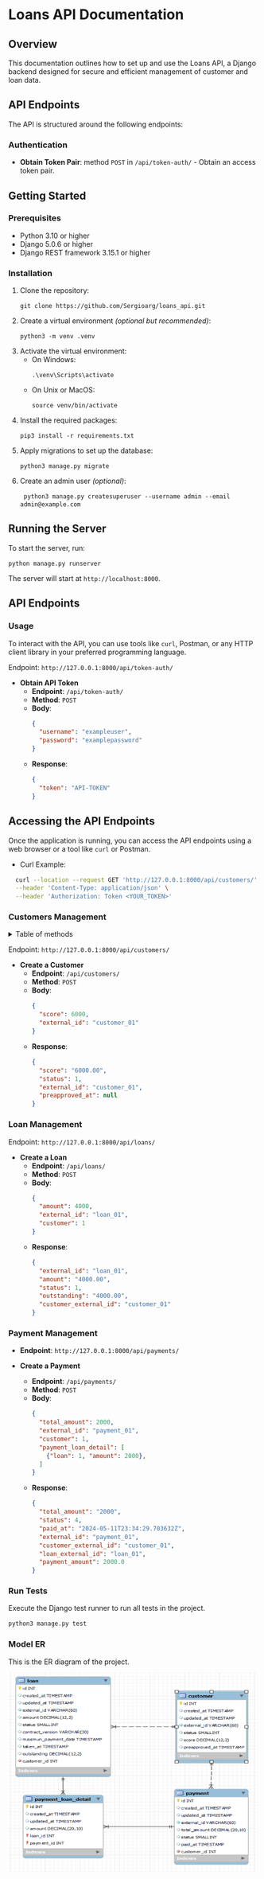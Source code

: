 # Loans API Documentation

## Overview

This documentation outlines how to set up and use the Loans API, a Django backend designed for secure and efficient management of customer and loan data.

## API Endpoints

The API is structured around the following endpoints:

### Authentication

- **Obtain Token Pair**: method `POST` in  `/api/token-auth/` - Obtain an access token pair.

## Getting Started

### Prerequisites

- Python 3.10 or higher
- Django 5.0.6 or higher
- Django REST framework 3.15.1 or higher

### Installation

1. Clone the repository:
    ```
    git clone https://github.com/Sergioarg/loans_api.git
    ```
2. Create a virtual environment *(optional but recommended)*:
   ```
   python3 -m venv .venv
   ```
3. Activate the virtual environment:
   - On Windows:
      ```
      .\venv\Scripts\activate
      ```
   - On Unix or MacOS:
     ```
     source venv/bin/activate
     ```
4. Install the required packages:
   ```
   pip3 install -r requirements.txt
   ```
5. Apply migrations to set up the database:
   ```
   python3 manage.py migrate
   ```
6. Create an admin user *(optional)*:
   ```
    python3 manage.py createsuperuser --username admin --email admin@example.com
   ```

## Running the Server

To start the server, run:
```
python manage.py runserver
```
The server will start at `http://localhost:8000`.

## API Endpoints

### Usage

To interact with the API, you can use tools like `curl`, Postman, or any HTTP client library in your preferred programming language.

Endpoint: `http://127.0.0.1:8000/api/token-auth/`

- **Obtain API Token**
  - **Endpoint**: `/api/token-auth/`
  - **Method**: `POST`
  - **Body**:
    ```json
    {
      "username": "exampleuser",
      "password": "examplepassword"
    }
    ```
  - **Response**:
    ```json
    {
      "token": "API-TOKEN"
    }
    ```

## Accessing the API Endpoints

Once the application is running, you can access the API endpoints using a web browser or a tool like `curl` or Postman.

- Curl Example:

```bash
  curl --location --request GET 'http://127.0.0.1:8000/api/customers/' \
  --header 'Content-Type: application/json' \
  --header 'Authorization: Token <YOUR_TOKEN>'
```

### Customers Management

<details>
  <summary>Table of methods</summary>
  <table>
  <thead>
    <tr>
      <th>Endpoint</th>
      <th>Method</th>
      <th>Description</th>
      <th>Response</th>
      <th>Request Body</th>
      <th>Parameters</th>
    </tr>
  </thead>
  <tbody>
    <tr>
      <td>/api/customers/</td>
      <td>GET</td>
      <td>Retrieves a list of all customers.</td>
      <td>An array of <code>Customer</code> objects.</td>
      <td>N/A</td>
      <td>N/A</td>
    </tr>
    <tr>
      <td>/api/customers/{id}/</td>
      <td>GET</td>
      <td>Retrieves a specific customer by their ID.</td>
      <td>A <code>Customer</code> object or <code>404 Not Found</code> if the customer does not exist.</td>
      <td>N/A</td>
      <td><code>id</code>: The ID of the customer.</td>
    </tr>
    <tr>
      <td>/api/customers/{id}/balance</td>
      <td>GET</td>
      <td>Retrieves the balance of the customer by their ID.</td>
      <td>Balance of the customer</td>
      <td>N/A</td>
      <td><code>id</code>: The ID of the customer.</td>
    </tr>
    <tr>
      <td>/api/customers/{id}/loans</td>
      <td>GET</td>
      <td>Retrieves the loans of the customer by their ID.</td>
      <td>Array of loans</td>
      <td>N/A</td>
      <td><code>id</code>: The ID of the customer.</td>
    </tr>
    <tr>
      <td>/api/customers/{id}/payments</td>
      <td>GET</td>
      <td>Retrieves the payments of the customer by their ID.</td>
      <td>Array of payments</td>
      <td>N/A</td>
      <td><code>id</code>: The ID of the customer.</td>
    </tr>
    <tr>
      <td>/api/customers/</td>
      <td>POST</td>
      <td>Creates a new customer.</td>
      <td><code>201 Created</code> with the created <code>Customer</code> object and the location of the new resource.</td>
      <td>A <code>Customer</code> object.</td>
      <td>N/A</td>
    </tr>
    <tr>
      <td>/api/customers/{id}/</td>
      <td>PUT</td>
      <td>Updates an existing customer.</td>
      <td><code>204 No Content</code> if the update is successful, or <code>404 Not Found</code> if the customer does not exist.</td>
      <td>A <code>Customer</code> object with the fields to update.</td>
      <td><code>id</code>: The ID of the customer to update.</td>
    </tr>
    <tr>
      <td>/api/customers/{id}/</td>
      <td>DELETE</td>
      <td>Deletes a specific customer by their ID.</td>
      <td><code>200 OK</code> if the deletion is successful, or <code>404 Not Found</code> if the customer does not exist.</td>
      <td>N/A</td>
      <td><code>id</code>: The ID of the customer to delete.</td>
    </tr>
  </tbody>
</table>
</details>

Endpoint: `http://127.0.0.1:8000/api/customers/`

- **Create a Customer**
  - **Endpoint**: `/api/customers/`
  - **Method**: `POST`
  - **Body**:
    ```json
    {
      "score": 6000,
      "external_id": "customer_01"
    }
    ```
  - **Response**:
    ```json
    {
      "score": "6000.00",
      "status": 1,
      "external_id": "customer_01",
      "preapproved_at": null
    }
    ```

### Loan Management

Endpoint: `http://127.0.0.1:8000/api/loans/`

- **Create a Loan**
  - **Endpoint**: `/api/loans/`
  - **Method**: `POST`
  - **Body**:
    ```json
    {
      "amount": 4000,
      "external_id": "loan_01",
      "customer": 1
    }
    ```
  - **Response**:
    ```json
    {
      "external_id": "loan_01",
      "amount": "4000.00",
      "status": 1,
      "outstanding": "4000.00",
      "customer_external_id": "customer_01"
    }
    ```
### Payment Management

- **Endpoint**: `http://127.0.0.1:8000/api/payments/`

- **Create a Payment**
  - **Endpoint**: `/api/payments/`
  - **Method**: `POST`
  - **Body**:
    ```json
    {
      "total_amount": 2000,
      "external_id": "payment_01",
      "customer": 1,
      "payment_loan_detail": [
        {"loan": 1, "amount": 2000},
      ]
    }
    ```
  - **Response**:
    ```json
    {
      "total_amount": "2000",
      "status": 4,
      "paid_at": "2024-05-11T23:34:29.703632Z",
      "external_id": "payment_01",
      "customer_external_id": "customer_01",
      "loan_external_id": "loan_01",
      "payment_amount": 2000.0
    }
    ```

### Run Tests
Execute the Django test runner to run all tests in the project.

```bash
python3 manage.py test
```
### Model ER
This is the ER diagram of the project.

<img src="imgs/Loans_ER.png" alt="Diagram ER" width="500" height="400">
